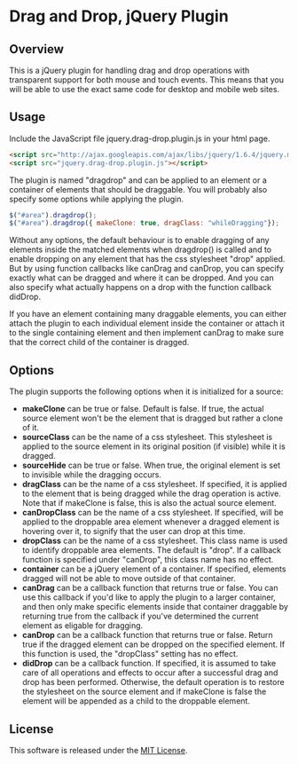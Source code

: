 Drag and Drop, jQuery Plugin
============================

Overview
--------

This is a jQuery plugin for handling drag and drop operations with transparent support for both mouse
and touch events. This means that you will be able to use the exact same code for desktop and mobile
web sites.

Usage
-----

Include the JavaScript file jquery.drag-drop.plugin.js in your html page.

~~~~ html
<script src="http://ajax.googleapis.com/ajax/libs/jquery/1.6.4/jquery.min.js"></script>
<script src="jquery.drag-drop.plugin.js"></script>
~~~~

The plugin is named "dragdrop" and can be applied to an element or a container of elements that should
be draggable. You will probably also specify some options while applying the plugin.

~~~~ javascript
$("#area").dragdrop();
$("#area").dragdrop({ makeClone: true, dragClass: "whileDragging"});
~~~~

Without any options, the default behaviour is to enable dragging of any elements inside the matched
elements when dragdrop() is called and to enable dropping on any element that has the css stylesheet
"drop" applied. But by using function callbacks like canDrag and canDrop, you can specify exactly
what can be dragged and where it can be dropped. And you can also specify what actually happens on
a drop with the function callback didDrop.

If you have an element containing many draggable elements, you can either attach the plugin to
each individual element inside the container or attach it to the single containing element and
then implement canDrag to make sure that the correct child of the container is dragged.

Options
-------

The plugin supports the following options when it is initialized for a source:

* __makeClone__ can be true or false. Default is false. If true, the actual source element won't be the
  element that is dragged but rather a clone of it.
* __sourceClass__ can be the name of a css stylesheet. This stylesheet is applied to the source element
  in its original position (if visible) while it is dragged.
* __sourceHide__ can be true or false. When true, the original element is set to invisible while the
  dragging occurs.
* __dragClass__ can be the name of a css stylesheet. If specified, it is applied to the element that is
  being dragged while the drag operation is active. Note that if makeClone is false, this is also
  the actual source element.
* __canDropClass__ can be the name of a css stylesheet. If specified, will be applied to the droppable
  area element whenever a dragged element is hovering over it, to signify that the user can drop
  at this time.
* __dropClass__ can be the name of a css stylesheet. This class name is used to identify droppable
  area elements. The default is "drop". If a callback function is specified under "canDrop", this
  class name has no effect.
* __container__ can be a jQuery element of a container. If specified, elements dragged will not be able
  to move outside of that container.
* __canDrag__ can be a callback function that returns true or false. You can use this callback if you'd
  like to apply the plugin to a larger container, and then only make specific elements inside that
  container draggable by returning true from the callback if you've determined the current element
  as eligable for dragging.
* __canDrop__ can be a callback function that returns true or false. Return true if the dragged element
  can be dropped on the specified element. If this function is used, the "dropClass" setting has
  no effect.
* __didDrop__ can be a callback function. If specified, it is assumed to take care of all operations
  and effects to occur after a successful drag and drop has been performed. Otherwise, the default
  operation is to restore the stylesheet on the source element and if makeClone is false the
  element will be appended as a child to the droppable element.

License
-------

This software is released under the [MIT License](https://github.com/mikeplate/jquery-drag-drop-plugin/blob/master/LICENSE.txt).

